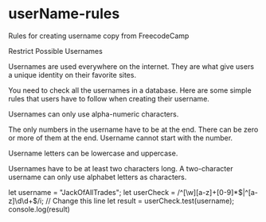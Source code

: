 # userName-rules
Rules for creating username copy from FreecodeCamp

Restrict Possible Usernames

Usernames are used everywhere on the internet. They are what give users a unique identity on their favorite sites.

You need to check all the usernames in a database. Here are some simple rules that users have to follow when creating their username.

Usernames can only use alpha-numeric characters.

The only numbers in the username have to be at the end. There can be zero or more of them at the end. Username cannot start with the number.

Username letters can be lowercase and uppercase.

Usernames have to be at least two characters long. A two-character username can only use alphabet letters as characters.

let username = "JackOfAllTrades";
let userCheck = /^[\w][a-z]+[0-9]*$|^[a-z]\d\d+$/i; // Change this line
let result = userCheck.test(username);
console.log(result)


